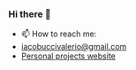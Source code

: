 ### Hi there 👋

- 📫 How to reach me:
- <a href="mailto:iacobuccivalerio@gmail.com">iacobuccivalerio@gmail.com</a>
- <a href="https://pattex16.github.io/">Personal projects website</a>
